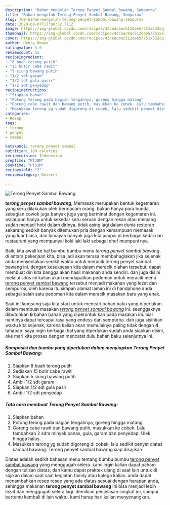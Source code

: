 ```yaml
---
description: "Bahan mengolah Terong Penyet Sambal Bawang, Sempurna"
title: "Bahan mengolah Terong Penyet Sambal Bawang, Sempurna"
slug: 769-bahan-mengolah-terong-penyet-sambal-bawang-sempurna
date: 2020-08-07T17:06:52.711Z
image: https://img-global.cpcdn.com/recipes/43ceacbac512dee5/751x532cq70/terong-penyet-sambal-bawang-foto-resep-utama.jpg
thumbnail: https://img-global.cpcdn.com/recipes/43ceacbac512dee5/751x532cq70/terong-penyet-sambal-bawang-foto-resep-utama.jpg
cover: https://img-global.cpcdn.com/recipes/43ceacbac512dee5/751x532cq70/terong-penyet-sambal-bawang-foto-resep-utama.jpg
author: Henry Bowen
ratingvalue: 3.9
reviewcount: 15
recipeingredient:
- "8 buah terong putih"
- "15 butir cabe rawit"
- "5 siung bawang putih"
- "1/2 sdt garam"
- "1/2 sdt gula pasir"
- "1/2 sdt penyedap"
recipeinstructions:
- "Siapkan bahan"
- "Potong terong pada bagian tengahnya, goreng hingga matang"
- "Goreng cabe rawit dan bawang putih, masukkan ke cobek. Lalu tambahkan 2 sdm minyak panas, gula, garam dan penyedap. Ulek hingga halus"
- "Masukkan terong yg sudah digoreng di cobek, lalu sedikit penyet diatas sambal bawang. Terong penyet sambal bawang siap disajikan"
categories:
- Resep
tags:
- terong
- penyet
- sambal

katakunci: terong penyet sambal 
nutrition: 188 calories
recipecuisine: Indonesian
preptime: "PT38M"
cooktime: "PT53M"
recipeyield: "2"
recipecategory: Dessert

---
```



![Terong Penyet Sambal Bawang](https://img-global.cpcdn.com/recipes/43ceacbac512dee5/751x532cq70/terong-penyet-sambal-bawang-foto-resep-utama.jpg)

<b><i>terong penyet sambal bawang</i></b>, Memasak merupakan bentuk kegemaran yang seru dilakukan oleh bermacam orang. bukan hanya para bunda, sebagian cowok juga banyak juga yang berminat dengan kegemaran ini. walaupun hanya untuk sekedar seru seruan dengan rekan atau memang sudah menjadi hobi dalam dirinya. tidak asing lagi dalam dunia restoran sekarang sedikit banyak ditemukan pria dengan kemampuan memasak yang luar biasa, dan lumayan banyak juga kita jumpai di berbagai kedai dan restaurant yang mempunyai koki laki laki sebagai chef mumpuni nya.



Baik, kita awali ke hal bumbu bumbu menu <i>terong penyet sambal bawang</i>. di antara pekerjaan kita, bisa jadi akan terasa membahagiakan jika sejenak anda menyediakan sedikit waktu untuk meracik terong penyet sambal bawang ini. dengan kesuksesan kita dalam meracik olahan tersebut, dapat membuat diri kita bangga akan hasil makanan anda sendiri. dan juga disini melalui situs ini kalian akan mendapatkan pedoman untuk meracik menu <u>terong penyet sambal bawang</u> tersebut menjadi makanan yang lezat dan sempurna, oleh karena itu simpan alamat laman ini di handphone anda sebagai salah satu pedoman kita dalam meracik masakan baru yang enak.


Saat ini langsung saja kita start untuk mencari bahan baku yang diperlukan dalam membuat masakan <u><i>terong penyet sambal bawang</i></u> ini. seenggaknya dibutuhkan <b>6</b> bahan bahan yang diperuntuk kan pada masakan ini. biar nantinya dapat tercapai rasa yang endess dan sempurna. dan juga sisihkan waktu kita sejenak, karena kalian akan memulainya paling tidak dengan <b>4</b> tahapan. saya ingin berbagai hal yang diperlukan sudah anda siapkan disini, oke mari kita proses dengan mencatat dulu bahan baku selanjutnya ini.

<!--inarticleads1-->

##### Komposisi dan bumbu yang diperlukan dalam menyiapkan Terong Penyet Sambal Bawang:

1. Siapkan 8 buah terong putih
1. Sediakan 15 butir cabe rawit
1. Siapkan 5 siung bawang putih
1. Ambil 1/2 sdt garam
1. Siapkan 1/2 sdt gula pasir
1. Ambil 1/2 sdt penyedap




<!--inarticleads2-->

##### Tata cara membuat Terong Penyet Sambal Bawang:

1. Siapkan bahan
1. Potong terong pada bagian tengahnya, goreng hingga matang
1. Goreng cabe rawit dan bawang putih, masukkan ke cobek. Lalu tambahkan 2 sdm minyak panas, gula, garam dan penyedap. Ulek hingga halus
1. Masukkan terong yg sudah digoreng di cobek, lalu sedikit penyet diatas sambal bawang. Terong penyet sambal bawang siap disajikan




Diatas adalah sedikit bahasan menu tentang bumbu bumbu <u>terong penyet sambal bawang</u> yang menggugah selera. kami ingin kalian dapat paham dengan tulisan diatas, dan kamu dapat praktek ulang di saat lain untuk di sajikan dalam saat saat kegiatan family atau kolega kalian. anda dapat menambahkan resep resep yang ada diatas sesuai dengan harapan anda, sehingga makanan <b>terong penyet sambal bawang</b> ini bisa menjadi lebih lezat dan menggugah selera lagi. demikian penjelasan singkat ini, sampai bertemu kembali di lain waktu. kami harap hari kalian menyenangkan.
